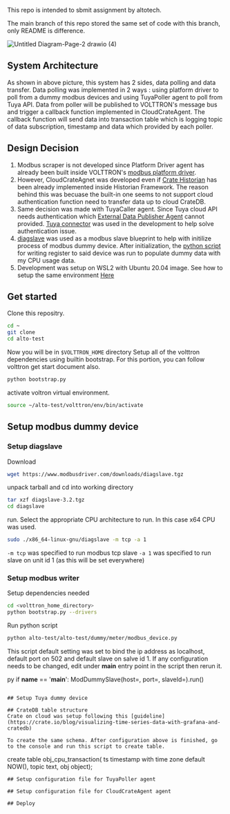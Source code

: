 This repo is intended to sbmit assignment by altotech.

The main branch of this repo stored the same set of code with this branch, only README is difference.


![Untitled Diagram-Page-2 drawio (4)](https://user-images.githubusercontent.com/78077500/196720082-48fef0c7-aaf2-4050-bd90-b5fd8ac35b4d.png)


## System Architecture
As shown in above picture, this system has 2 sides, data polling and data transfer.
Data polling was implemented in 2 ways : using platform driver to poll from a dummy modbus devices and using TuyaPoller agent to poll from Tuya API.
Data from poller will be published to VOLTTRON's message bus and trigger a callback function implemented in CloudCrateAgent.
The callback function will send data into transaction table which is logging topic of data subscription, timestamp and data which provided by each poller.


## Design Decision

1. Modbus scraper is not developed since Platform Driver agent has already been built inside VOLTTRON's [modbus platform driver](https://volttron.readthedocs.io/en/stable/agent-framework/driver-framework/modbus/modbus-driver.html).
2. However, CloudCrateAgnet was developed even if [Crate Historian](https://volttron.readthedocs.io/en/main/agent-framework/historian-agents/crate/crate-historian.html#crate-historian) has been already implemented inside Historian Framework. The reason behind this was becuase the          built-in one seems to not support cloud authentication function need to transfer data up to cloud CrateDB.
3. Same decision was made with TuyaCaller agent. Since Tuya cloud API needs authentication which [External Data Publisher Agent](https://volttron.readthedocs.io/en/main/agent-framework/core-service-agents/external-data/external-data.html) cannot provided. [Tuya connector](https://github.com/tuya/tuya-connector-python) was used in the development to help solve authentication issue.
4. [diagslave](https://www.modbusdriver.com/diagslave.html) was used as a modbus slave blueprint to help with initilize process of modbus dummy device. After initialization, the [python script](https://github.com/anoot-k/alto-test/blob/main/alto-test/dummy/meter/modbus_device.py) for writing register to said device was run to populate dummy data with my CPU usage data.
5. Development was setup on WSL2 with Ubuntu 20.04 image. See how to setup the same environment [Here](https://ubuntu.com/tutorials/install-ubuntu-on-wsl2-on-windows-10#1-overview)


## Get started
Clone this repositry.
```sh
cd ~
git clone 
cd alto-test
```
Now you will be in `$VOLTTRON_HOME` directory
Setup all of the volttron dependencies using builtin bootstrap. For this portion, you can follow volttron get start document also.
```sh
python bootstrap.py
```
activate voltron virtual environment.
```sh
source ~/alto-test/volttron/env/bin/activate
```

## Setup modbus dummy device

### Setup diagslave
Download
```sh
wget https://www.modbusdriver.com/downloads/diagslave.tgz
```
unpack tarball and cd into working directory
```sh
tar xzf diagslave-3.2.tgz
cd diagslave
```
run. Select the appropriate CPU architecture to run. In this case x64 CPU was used.
```sh
sudo ./x86_64-linux-gnu/diagslave -m tcp -a 1
```
`-m tcp` was specified to run modbus tcp slave
`-a 1` was specified to run slave on unit id 1 (as this will be set everywhere)

### Setup modbus writer
Setup dependencies needed
```sh
cd <volttron_home_directory>
python bootstrap.py --drivers
```
Run python script
```sh
python alto-test/alto-test/dummy/meter/modbus_device.py
```
This script default setting was set to bind the ip address as localhost, default port on 502 and default slave on salve id 1.
If any configuration needs to be changed, edit under __main__ entry point in the script then rerun it.

py
if __name__ == '__main__':
    ModDummySlave(host=<host>, port=<port>, slaveId=<slaveId>).run()
```

## Setup Tuya dummy device

## CrateDB table structure
Crate on cloud was setup following this [guideline](https://crate.io/blog/visualizing-time-series-data-with-grafana-and-cratedb)

To create the same schema. After configuration above is finished, go to the console and run this script to create table.
```
create table obj_cpu_transaction(
  ts timestamp with time zone default NOW(),
  topic text,
  obj object);
```
## Setup configuration file for TuyaPoller agent

## Setup configuration file for CloudCrateAgent agent

## Deploy





